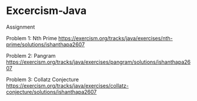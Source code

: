 # Excercism-Java
Assignment

Problem 1: Nth Prime
https://exercism.org/tracks/java/exercises/nth-prime/solutions/ishanthapa2607

Problem 2: Pangram
https://exercism.org/tracks/java/exercises/pangram/solutions/ishanthapa2607

Problem 3: Collatz Conjecture
https://exercism.org/tracks/java/exercises/collatz-conjecture/solutions/ishanthapa2607
